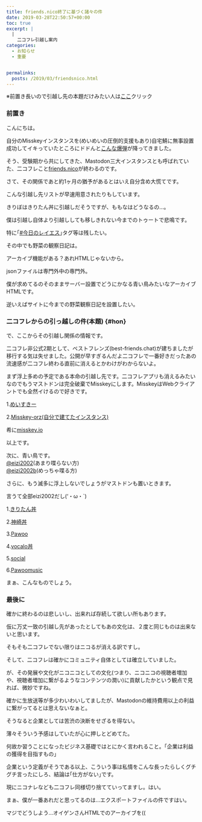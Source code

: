 ```yaml
---
title: friends.nico終了に基づく諸々の件
date: 2019-03-28T22:50:57+00:00
toc: true
excerpt: |
  |
    二コフレ引越し案内
categories:
  - お知らせ
  - 重要


permalinks:
  posts: /2019/03/friendsnico.html
---
```

※前置き長いので引越し先の本題だけみたい人は<a href="#hon">ここ</a>クリック

### 前置き
こんにちは。  

自分のMisskeyインスタンスを(めいめいの圧倒的支援もあり)自宅鯖に無事設置成功してイキっていたところにドドんと[こんな爆弾](https://blog.nicovideo.jp/niconews/105071.html)が降ってきました。  

そう、受験期から共にしてきた、Mastodon三大インスタンスとも呼ばれていた、二コフレこと[friends.nico](https://friends.nico/)が終わるのです。  

さて、その関係であと約1ヶ月の猶予があるとはいえ自分含め大慌てです。  

こんな引越し先リストが早速用意されたりもしています。  

きりぼはきりたん丼に引越しだそうですが、ももなはどうなるの…。  

僕は引越し自体より引越ししても移しきれない今までのトゥートで悲鳴です。  

特に｢[#今日のレイエス](https://friends.nico/tags/%E4%BB%8A%E6%97%A5%E3%81%AE%E3%83%AC%E3%82%A4%E3%82%A8%E3%82%B9)｣タグ等は残したい。  

その中でも野菜の観察日記は。  

アーカイブ機能がある？あれHTMLじゃないから。  

jsonファイルは専門外中の専門外。  

僕が求めてるのそのままサーバー設置でどうにかなる青い鳥みたいなアーカイブHTMLです。  

逆いえばサイトに今までの野菜観察日記を設置したい。  

### 二コフレからの引っ越しの件(本題) {#hon}
で、ここからその引越し関係の情報です。  

二コフレ非公式2期として、ベストフレンズ(best-friends.chat)が建ちましたが移行する気は失せました。公開が早すぎるんだよ二コフレで一番好きだったあの流速感が二コフレ終わる直前に消えるとかわけがわからないよ。  

まず浮上多めの予定である本命の引越し先です。二コフレアプリも消えるみたいなのでもうマストドンは完全破棄でMisskeyにします。MisskeyはWebクライアントでも全然イけるので好きです。  

1.[めいすきー](https://misskey.m544.net/@eizi2002/)  

2.[Misskey-orz(自分で建てたインスタンス)](https://eizi2002.orz.hm/@eizi2002)  

希に[misskey.io](https://misskey.io/@eizi2002)  

以上です。  

次に、青い鳥です。  
[@eizi2002](https://twitter.com/eizi2002)(あまり喋らない方)  
[@eizi2002b](https://twitter.com/eizi2002b)(めっちゃ喋る方)  

さらに、もう滅多に浮上しないでしょうがマストドンも置いときます。  

言うて全部eizi2002だし(‘・ω・`)  

1.[きりたん丼](https://kiritan.work/@eizi2002)  

2.[神崎丼](https://knzk.me/@eizi2002)  

3.[Pawoo](https://pawoo.net/@eizi2002)  

4.[vocalo丼](https://vocalodon.net/@eizi2002)  

5.[social](https://mastodon.social/@eizi2002)  

6.[Pawoomusic](https://music.pawoo.net/@eizi2002)  

まぁ、こんなものでしょう。  

### 最後に
確かに終わるのは悲しいし、出来れば存続して欲しい所もあります。  

仮に万丈一致の引越し先があったとしてもあの文化は、２度と同じものは出来ないと思います。  

そもそも二コフレでない限りはニコるが消える訳ですし。  

そして、二コフレは確かにコミュニティ自体としては確立していました。  

が、その発展や文化がニコニコとしての文化(つまり、ニコニコの視聴者増加や、視聴者増加に繋がるようなコンテンツの潤い)に貢献したかという観点で見れば、微妙ですね。  

 確かに生放送等が多少わいわいしてましたが、Mastodonの維持費用以上の利益に繋がってるとは思えないなぁと。  

そうなると企業としては苦渋の決断をせざるを得ない。  

薄々そういう予感はしていたが心に押しとどめてた。  

何故か習うことになったビジネス基礎ではとにかく言われること。｢企業は利益の獲得を目指すもの｣  

企業という定義がそうである以上、こういう事は私情をこんな長ったらしくグチグチ言ったにしろ、結論は｢仕方がない｣です。  

現にニコナレなども二コフレ同様切り捨てていってますし。はい。  

まぁ、僕が一番あれだと思ってるのは…エクスポートファイルの件ですはい。  

マジでどうしよう…オイゲンさんHTMLでのアーカイブを((